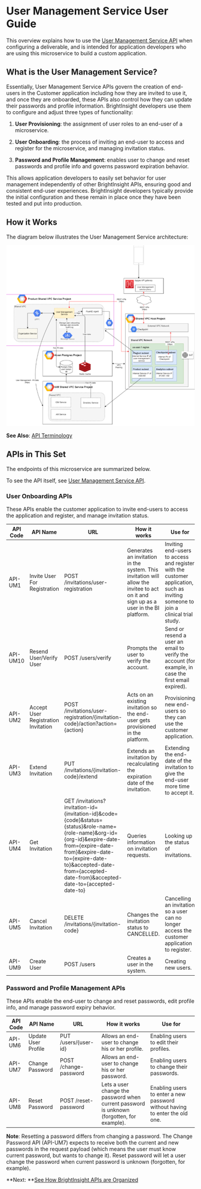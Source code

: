 # User Management Service User Guide

This overview explains how to use the [User Management Service API](reference/UserManagementServiceAPI.yml) when configuring a deliverable, and is intended for application developers who are using this microservice to build a custom application.

## What is the User Management Service?
Essentially, User Management Service APIs govern the creation of end-users in the Customer application including how they are invited to use it, and once they are onboarded, these APIs also control how they can update their passwords and profile information.  BrightInsight developers use them to configure and adjust three types of functionality:

1. **User Provisioning**: the assignment of user roles to an end-user of a microservice.

2. **User Onboarding**: the process of inviting an end-user to access and register for the microservice, and managing invitation status.

3. **Password and Profile Management**: enables user to change and reset passwords and profile info and  governs password expiration behavior.

This allows application developers to easily set behavior for user management independently of other BrightInsight APIs, ensuring good and consistent end-user experiences. BrightInsight developers typically provide the initial configuration and these remain in place once they have been tested and put into production.

## How it Works

The diagram below illustrates the User Management Service architecture:

![Functional Heirarchy Diagram](../assets/images/UserManagementSVCArch.png)

**See Also**: [API Terminology](../docs/API-Terminology.md)

## APIs in This Set

The endpoints of this microservice are summarized below. 

To see the API itself, see [User Management Service API](reference/UserManagementServiceYAML.yml).

### User Onboarding APIs

These APIs enable the customer application to invite end-users to access the application and register, and manage invitation status.

API Code	| API Name	| URL   	|How it works	| Use for
----------|-----------|---------|-------------|---------
API-UM1	| Invite User For Registration	| POST /invitations/user-registration	| Generates an invitation in the system. This invitation will allow the invitee to act on it and sign up as a user in the BI platform.	| Inviting end-users to access and register with the customer application, such as inviting someone to join a clinical trial study.
API-UM10	| Resend User/Verify User	| POST /users/verify	| Prompts the user to verify the account.	| Send or resend a user an email to verify the account (for example, in case the first email expired).	
API-UM2	| Accept User Registration Invitation	| POST /invitations/user-registration/{invitation-code}/action?action={action}	| Acts on an existing invitation so the end-user gets provisioned in the platform.	| Provisioning new end-users so they can use the customer application.
API-UM3	| Extend Invitation	| PUT /invitations/{invitation-code}/extend	| Extends an invitation by recalculating the expiration date of the invitation.	| Extending the end-date of the invitation to give the end-user more time to accept it.
API-UM4	| Get Invitation	| GET /invitations?invitation-id={invitation-id}&code={code}&status={status}&role-name={role-name}&org-id={org-id}&expire-date-from={expire-date-from}&expire-date-to={expire-date-to}&accepted-date-from={accepted-date-from}&accepted-date-to={accepted-date-to}	| Queries information on invitation requests.	| Looking up the status of invitations.
API-UM5	| Cancel Invitation	| DELETE /invitations/{invitation-code}	| Changes the invitation status to CANCELLED.	| Cancelling an invitation so a user can no longer access the customer application to register.
API-UM9	| Create User	| POST /users	| Creates a user in the system.	| Creating new users.	|

### Password and Profile Management APIs

These APIs enable the end-user to change and reset passwords, edit profile info, and manage password expiry behavior.

API Code	| API Name	| URL   	|How it works	| Use for
----------|-----------|---------|-------------|---------
API-UM6	| Update User Profile	| PUT /users/{user-id}	|  Allows an end-user to change his or her profile.	| Enabling users to edit their profiles.
API-UM7	| Change Password	| POST /change-password	| Allows an end-user to change his or her password.	| Enabling users to change their passwords.
API-UM8	| Reset Password	| POST /reset-password	| Lets a user change the password when current password is unknown (forgotten, for example).	| Enabling users to enter a new password without having to enter the old one.
**Note**:  Resetting a password differs from changing a password. The Change Password API (API-UM7) expects to receive both the current and new passwords in the request payload (which means the user must know current password, but wants to change it). Reset password will let a user change the password when current password is unknown (forgotten, for example).

**Next: **[See How BrightInsight APIs are Organized](../docs/HowBrightInsightAPIsareOrganized.md)